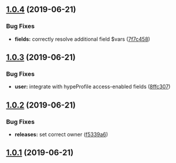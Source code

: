 <a name="1.0.4"></a>
## [1.0.4](https://github.com/hypeJunction/Elgg3-hypePostAdmin/compare/1.0.3...1.0.4) (2019-06-21)


### Bug Fixes

* **fields:** correctly resolve additional field $vars ([7f7c458](https://github.com/hypeJunction/Elgg3-hypePostAdmin/commit/7f7c458))



<a name="1.0.3"></a>
## [1.0.3](https://github.com/hypeJunction/Elgg3-hypePostAdmin/compare/1.0.2...1.0.3) (2019-06-21)


### Bug Fixes

* **user:** integrate with hypeProfile access-enabled fields ([8ffc307](https://github.com/hypeJunction/Elgg3-hypePostAdmin/commit/8ffc307))



<a name="1.0.2"></a>
## [1.0.2](https://github.com/hypeJunction/Elgg3-hypePostAdmin/compare/1.0.1...1.0.2) (2019-06-21)


### Bug Fixes

* **releases:** set correct owner ([f5339a6](https://github.com/hypeJunction/Elgg3-hypePostAdmin/commit/f5339a6))



<a name="1.0.1"></a>
## [1.0.1](https://github.com/hypeJunction/Elgg3-hypePostAdmin/compare/1.0.0...1.0.1) (2019-06-21)



